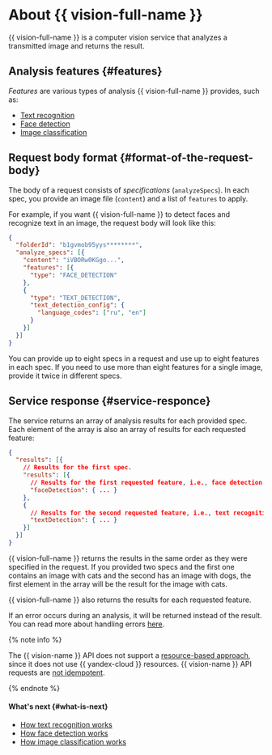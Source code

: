 # About {{ vision-full-name }}

{{ vision-full-name }} is a computer vision service that analyzes a transmitted image and returns the result.

## Analysis features {#features}

_Features_ are various types of analysis {{ vision-full-name }} provides, such as:
* [Text recognition](ocr/index.md)
* [Face detection](face-detection/index.md)
* [Image classification](classification/index.md)

## Request body format {#format-of-the-request-body}

The body of a request consists of _specifications_ (`analyzeSpecs`). In each spec, you provide an image file (`content`) and a list of `features` to apply.

For example, if you want {{ vision-full-name }} to detect faces and recognize text in an image, the request body will look like this:

```json
{
  "folderId": "b1gvmob95yys********",
  "analyze_specs": [{
    "content": "iVBORw0KGgo...",
    "features": [{
      "type": "FACE_DETECTION"
    },
    {
      "type": "TEXT_DETECTION",
      "text_detection_config": {
        "language_codes": ["ru", "en"]
      }
    }]
  }]
}
```

You can provide up to eight specs in a request and use up to eight features in each spec. If you need to use more than eight features for a single image, provide it twice in different specs.

## Service response {#service-responce}

The service returns an array of analysis results for each provided spec. Each element of the array is also an array of results for each requested feature:

```json
{
  "results": [{
    // Results for the first spec.
    "results": [{
      // Results for the first requested feature, i.e., face detection.
      "faceDetection": { ... }
    },
    {
      // Results for the second requested feature, i.e., text recognition.
      "textDetection": { ... }
    }]
  }]
}
```

{{ vision-full-name }} returns the results in the same order as they were specified in the request. If you provided two specs and the first one contains an image with cats and the second has an image with dogs, the first element in the array will be the result for the image with cats.

{{ vision-full-name }} also returns the results for each requested feature.

If an error occurs during an analysis, it will be returned instead of the result. You can read more about handling errors [here](../api-ref/errors-handling.md).

{% note info %}

The {{ vision-name }} API does not support a [resource-based approach](../../api-design-guide/concepts/general.md#resource-oriented-design), since it does not use {{ yandex-cloud }} resources. {{ vision-name }} API requests are [not idempotent](../../api-design-guide/concepts/idempotency.md).

{% endnote %}

#### What's next {#what-is-next}

* [How text recognition works](ocr/index.md)
* [How face detection works](face-detection/index.md)
* [How image classification works](classification/index.md)